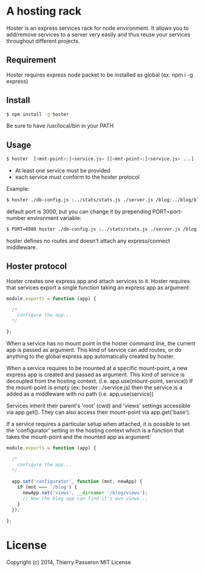 # A hosting rack

Hoster is an express services rack for node environment. It allows you to add/remove services to a server very easily and thus reuse your services throughout different projects.

## Requirement

Hoster requires express node packet to be installed as global (ex: npm i -g express)


## Install

```sh
$ npm install -g hoster
```

Be sure to have /usr/local/bin in your PATH


## Usage

```sh
$ hoster  [<mnt-point>:]<service.js> [[<mnt-point>:]<service.js> ...]
```  

* At least one service must be provided
* each service must conform to the hoster protocol
    
Example:

```sh
$ hoster ./db-config.js :../stats/stats.js ./server.js /blog:../blog/blog.js

```

default port is 3000, but you can change it by prepending PORT=port-number environment variable:

```sh
$ PORT=8080 hoster ./db-config.js :../stats/stats.js ./server.js /blog:../blog/blog.js

```

hoster defines no routes and doesn't attach any express/connect middleware.


## Hoster protocol

Hoster creates one express app and attach services to it.
Hoster requires that services export a single function taking an express app as argument:

```js
module.exports = function (app) {

  /*
    configure the app...
  */

};
```

When a service has no mount point in the hoster command line, the current app is passed as argument. This kind of service can add routes, or do anything to the global express app automatically created by hoster. 

When a service requires to be mounted at a specific mount-point, a new express app is created and passed as argument. This kind of service is decoupled from the hosting context. (i.e. app.use(mount-point, service)) 
If the mount-point is empty (ex: hoster :./service.js) then the service is a added as a middleware with no path (i.e. app.use(service))

Services inherit their parent's 'root' (cwd) and 'views' settings accessible via app.get(). They can also access their mount-point via app.get('base'). 

If a service requires a particular setup when attached, it is possible to set the 'configurator' setting in the hosting context which is a function that takes the mount-point and the mounted app as argument:

```js
module.exports = function (app) {

  /*
    configure the app...
  */
  
  app.set('configurator', function (mnt, newApp) {
    if (mnt === '/blog') {
      newApp.set('views', __dirname+ '/blog/views');
      // Now the blog app can find it's own views...
    }
  });

};
```

# License

Copyright (c) 2014, Thierry Passeron
MIT License
